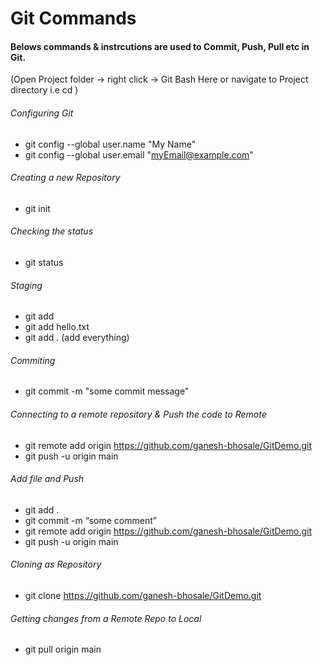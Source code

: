 # Git Commands
#### Belows commands  & instrcutions are used to Commit, Push, Pull etc in Git.

(Open Project folder -> right click -> Git Bash Here or navigate to Project directory i.e cd )

###### Configuring Git
- git config --global user.name "My Name"
- git config --global user.email "myEmail@example.com"

###### Creating a new Repository
- git init

###### Checking the status
- git status

###### Staging
- git add
- git add hello.txt
- git add .  (add everything)

###### Commiting
- git commit -m "some commit message"

###### Connecting to a remote repository & Push the code to Remote
- git remote add origin https://github.com/ganesh-bhosale/GitDemo.git
- git push -u origin main

###### Add file and Push
- git add .
- git commit -m “some comment”
- git remote add origin https://github.com/ganesh-bhosale/GitDemo.git
- git push -u origin main

###### Cloning as Repository
- git clone https://github.com/ganesh-bhosale/GitDemo.git

###### Getting changes from a Remote Repo to Local
- git pull origin main
